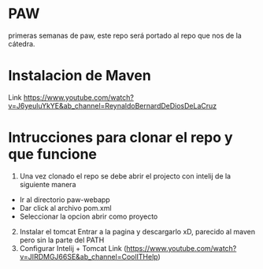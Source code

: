 # PAW
primeras semanas de paw, este repo será portado al repo que nos de la cátedra.

# Instalacion de Maven
Link https://www.youtube.com/watch?v=J6yeuluYkYE&ab_channel=ReynaldoBernardDeDiosDeLaCruz

# Intrucciones para clonar el repo y que funcione
1. Una vez clonado el repo se debe abrir el projecto con intelij de la siguiente manera
  - Ir al directorio paw-webapp
  - Dar click al archivo pom.xml
  - Seleccionar la opcion abrir como proyecto
2. Instalar el tomcat
  Entrar a la pagina y descargarlo xD, parecido al maven pero sin la parte del PATH
4. Configurar Intelij + Tomcat
  Link (https://www.youtube.com/watch?v=JIRDMGJ66SE&ab_channel=CoolITHelp)
